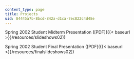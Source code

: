 ```yaml
---
content_type: page
title: Projects
uid: 84445a7b-8bcd-842a-d1ca-7ec822c4d48e
---
```


Spring 2002 Student Midterm Presentation ([PDF]({{< baseurl >}}/resources/slideshows02))

Spring 2002 Student Final Presentation ([PDF]({{< baseurl >}}/resources/finalslideshows02))